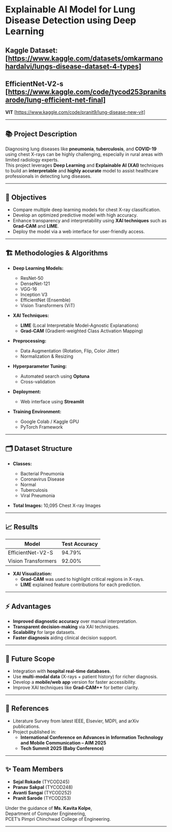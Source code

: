 
# Explainable AI Model for Lung Disease Detection using Deep Learning

**Kaggle Dataset:** [https://www.kaggle.com/datasets/omkarmanohardalvi/lungs-disease-dataset-4-types]
---

**EfficientNet-V2-s** [https://www.kaggle.com/code/tycod253pranitsarode/lung-efficient-net-final]
---

**VIT** [https://www.kaggle.com/code/pranit9/lung-disease-new-vit]






---

## 📚 Project Description

Diagnosing lung diseases like **pneumonia**, **tuberculosis**, and **COVID-19** using chest X-rays can be highly challenging, especially in rural areas with limited radiology experts.  
This project leverages **Deep Learning** and **Explainable AI (XAI)** techniques to build an **interpretable** and **highly accurate** model to assist healthcare professionals in detecting lung diseases.

---

## 🎯 Objectives

- Compare multiple deep learning models for chest X-ray classification.
- Develop an optimized predictive model with high accuracy.
- Enhance transparency and interpretability using **XAI techniques** such as **Grad-CAM** and **LIME**.
- Deploy the model via a web interface for user-friendly access.

---

## 🏗️ Methodologies & Algorithms

- **Deep Learning Models:**
  - ResNet-50
  - DenseNet-121
  - VGG-16
  - Inception V3
  - EfficientNet (Ensemble)
  - Vision Transformers (ViT)

- **XAI Techniques:**
  - **LIME** (Local Interpretable Model-Agnostic Explanations)
  - **Grad-CAM** (Gradient-weighted Class Activation Mapping)

- **Preprocessing:**
  - Data Augmentation (Rotation, Flip, Color Jitter)
  - Normalization & Resizing

- **Hyperparameter Tuning:**
  - Automated search using **Optuna**
  - Cross-validation

- **Deployment:**
  - Web interface using **Streamlit**

- **Training Environment:**
  - Google Colab / Kaggle GPU
  - PyTorch Framework

---

## 🗂️ Dataset Structure

- **Classes:**
  - Bacterial Pneumonia
  - Coronavirus Disease
  - Normal
  - Tuberculosis
  - Viral Pneumonia

- **Total Images:** 10,095 Chest X-ray Images

---

## 📈 Results

| Model                | Test Accuracy |
|----------------------|---------------|
| EfficientNet-V2-S     | 94.79%         |
| Vision Transformers  | 92.00%         |

- **XAI Visualization:**  
  - **Grad-CAM** was used to highlight critical regions in X-rays.
  - **LIME** explained feature contributions for each prediction.

---

## ⚡ Advantages

- **Improved diagnostic accuracy** over manual interpretation.
- **Transparent decision-making** via XAI techniques.
- **Scalability** for large datasets.
- **Faster diagnosis** aiding clinical decision support.

---

## 🚀 Future Scope

- Integration with **hospital real-time databases**.
- Use **multi-modal data** (X-rays + patient history) for richer diagnosis.
- Develop a **mobile/web app** version for faster accessibility.
- Improve XAI techniques like **Grad-CAM++** for better clarity.

---

## 📜 References

- Literature Survey from latest IEEE, Elsevier, MDPI, and arXiv publications.
- Project published in:
  - **International Conference on Advances in Information Technology and Mobile Communication – AIM 2025**
  - **Tech Summit 2025 (Baby Conference)**

---

## ✨ Team Members

- **Sejal Rokade** (TYCOD245)
- **Pranav Sakpal** (TYCOD248)
- **Avanti Sangai** (TYCOD252)
- **Pranit Sarode** (TYCOD253)

Under the guidance of **Ms. Kavita Kolpe**,  
Department of Computer Engineering,  
PCET’s Pimpri Chinchwad College of Engineering.

---
